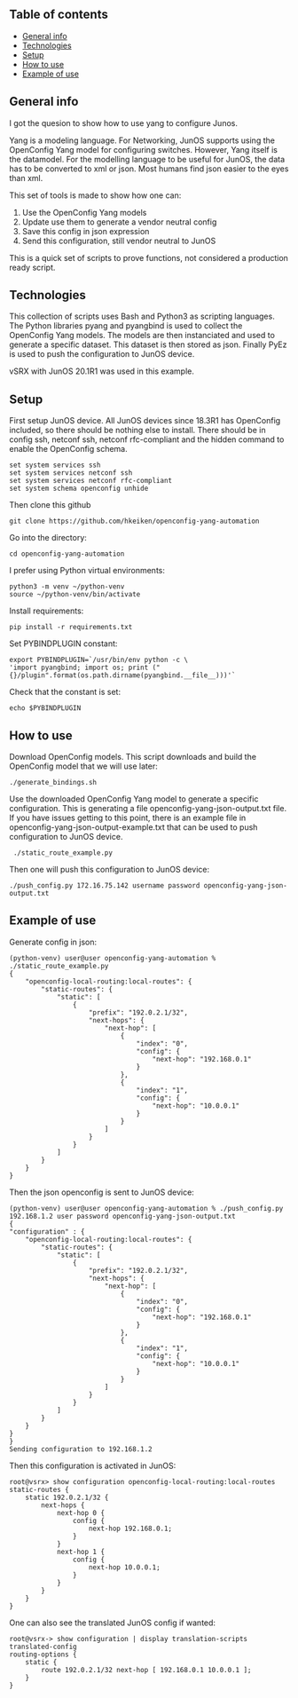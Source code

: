 ## Table of contents
* [General info](#general-info)
* [Technologies](#technologies)
* [Setup](#setup)
* [How to use](#use)
* [Example of use](#example)
## General info

I got the quesion to show how to use yang to configure Junos.

Yang is a modeling language. For Networking, JunOS supports using
the OpenConfig Yang model for configuring switches. However,
Yang itself is the datamodel. For the modelling language to be
useful for JunOS, the data has to be converted to xml or json.
Most humans find json easier to the eyes than xml.

This set of tools is made to show how one can:
1. Use the OpenConfig Yang models
2. Update use them to generate a vendor neutral config
3. Save this config in json expression
4. Send this configuration, still vendor neutral to JunOS

This is a quick set of scripts to prove functions, not considered
a production ready script.

## Technologies
This collection of scripts uses Bash and Python3 as scripting languages. The Python libraries pyang and pyangbind is used to
collect the OpenConfig Yang models. The models are then instanciated
and used to generate a specific dataset. This dataset is then
stored as json. Finally PyEz is used to push the configuration to JunOS device.

vSRX with JunOS 20.1R1 was used in this example.

## Setup

First setup JunOS device. All JunOS devices since 18.3R1 has OpenConfig included, so there should be nothing else to install. There should be in config ssh, netconf ssh, netconf rfc-compliant and the hidden command to enable the OpenConfig schema.
```
set system services ssh
set system services netconf ssh
set system services netconf rfc-compliant
set system schema openconfig unhide
```

Then clone this github
```
git clone https://github.com/hkeiken/openconfig-yang-automation
```

Go into the directory:
```
cd openconfig-yang-automation
```

I prefer using Python virtual environments:
```
python3 -m venv ~/python-venv
source ~/python-venv/bin/activate
```

Install requirements:
```
pip install -r requirements.txt
```

Set PYBINDPLUGIN constant:
```
export PYBINDPLUGIN=`/usr/bin/env python -c \
'import pyangbind; import os; print ("{}/plugin".format(os.path.dirname(pyangbind.__file__)))'`
```
Check that the constant is set:
```
echo $PYBINDPLUGIN
```

## How to use

Download OpenConfig models. This script downloads and build the
OpenConfig model that we will use later:
```
./generate_bindings.sh
```

Use the downloaded OpenConfig Yang model to generate a specific
configuration. This is generating a file openconfig-yang-json-output.txt file. If you have issues getting to this point,
there is an example file in openconfig-yang-json-output-example.txt
that can be used to push configuration to JunOS device.
```
 ./static_route_example.py
```

Then one will push this configuration to JunOS device:
```
./push_config.py 172.16.75.142 username password openconfig-yang-json-output.txt
```

## Example of use

Generate config in json:
```
(python-venv) user@user openconfig-yang-automation % ./static_route_example.py
{
    "openconfig-local-routing:local-routes": {
        "static-routes": {
            "static": [
                {
                    "prefix": "192.0.2.1/32",
                    "next-hops": {
                        "next-hop": [
                            {
                                "index": "0",
                                "config": {
                                    "next-hop": "192.168.0.1"
                                }
                            },
                            {
                                "index": "1",
                                "config": {
                                    "next-hop": "10.0.0.1"
                                }
                            }
                        ]
                    }
                }
            ]
        }
    }
}
```

Then the json openconfig is sent to JunOS device:
```
(python-venv) user@user openconfig-yang-automation % ./push_config.py 192.168.1.2 user password openconfig-yang-json-output.txt
{
"configuration" : {
    "openconfig-local-routing:local-routes": {
        "static-routes": {
            "static": [
                {
                    "prefix": "192.0.2.1/32",
                    "next-hops": {
                        "next-hop": [
                            {
                                "index": "0",
                                "config": {
                                    "next-hop": "192.168.0.1"
                                }
                            },
                            {
                                "index": "1",
                                "config": {
                                    "next-hop": "10.0.0.1"
                                }
                            }
                        ]
                    }
                }
            ]
        }
    }
}
}
Sending configuration to 192.168.1.2
```

Then this configuration is activated in JunOS:
```
root@vsrx> show configuration openconfig-local-routing:local-routes
static-routes {
    static 192.0.2.1/32 {
        next-hops {
            next-hop 0 {
                config {
                    next-hop 192.168.0.1;
                }
            }
            next-hop 1 {
                config {
                    next-hop 10.0.0.1;
                }
            }
        }
    }
}
```

One can also see the translated JunOS config if wanted:
```
root@vsrx-> show configuration | display translation-scripts translated-config
routing-options {
    static {
        route 192.0.2.1/32 next-hop [ 192.168.0.1 10.0.0.1 ];
    }
}
```
